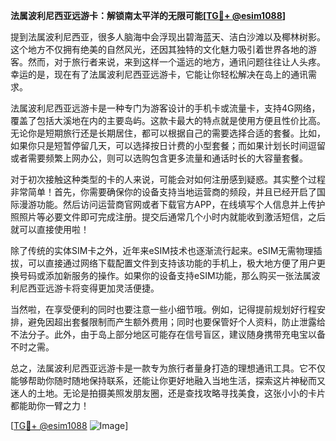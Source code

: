 **法属波利尼西亚远游卡：解锁南太平洋的无限可能[[TG💪+ @esim1088](https://t.me/s/esim1088)]**

提到法属波利尼西亚，很多人脑海中会浮现出碧海蓝天、洁白沙滩以及椰林树影。这个地方不仅拥有绝美的自然风光，还因其独特的文化魅力吸引着世界各地的游客。然而，对于旅行者来说，来到这样一个遥远的地方，通讯问题往往让人头疼。幸运的是，现在有了法属波利尼西亚远游卡，它能让你轻松解决在岛上的通讯需求。

法属波利尼西亚远游卡是一种专门为游客设计的手机卡或流量卡，支持4G网络，覆盖了包括大溪地在内的主要岛屿。这款卡最大的特点就是使用方便且性价比高。无论你是短期旅行还是长期居住，都可以根据自己的需要选择合适的套餐。比如，如果你只是短暂停留几天，可以选择按日计费的小型套餐；而如果计划长时间逗留或者需要频繁上网办公，则可以选购包含更多流量和通话时长的大容量套餐。

对于初次接触这种类型的卡的人来说，可能会对如何注册感到疑惑。其实整个过程非常简单！首先，你需要确保你的设备支持当地运营商的频段，并且已经开启了国际漫游功能。然后访问运营商官网或者下载官方APP，在线填写个人信息并上传护照照片等必要文件即可完成注册。提交后通常几个小时内就能收到激活短信，之后就可以直接使用啦！

除了传统的实体SIM卡之外，近年来eSIM技术也逐渐流行起来。eSIM无需物理插拔，可以直接通过网络下载配置文件到支持该功能的手机上，极大地方便了用户更换号码或添加新服务的操作。如果你的设备支持eSIM功能，那么购买一张法属波利尼西亚远游卡将变得更加灵活便捷。

当然啦，在享受便利的同时也要注意一些小细节哦。例如，记得提前规划好行程安排，避免因超出套餐限制而产生额外费用；同时也要保管好个人资料，防止泄露给不法分子。此外，由于岛上部分地区可能存在信号盲区，建议随身携带充电宝以备不时之需。

总之，法属波利尼西亚远游卡是一款专为旅行者量身打造的理想通讯工具。它不仅能够帮助你随时随地保持联系，还能让你更好地融入当地生活，探索这片神秘而又迷人的土地。无论是拍摄美照发朋友圈，还是查找攻略寻找美食，这张小小的卡片都能助你一臂之力！

[[TG💪+ @esim1088](https://t.me/s/esim1088) ![Image](https://i.postimg.cc/4NQfJmqS/Snipaste-2025-05-13-00-14-12.png)]